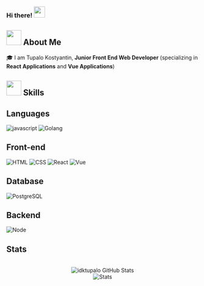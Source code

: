### Hi there! <img src="https://media.giphy.com/media/hvRJCLFzcasrR4ia7z/giphy.gif" width="29px">

<!--
**idktupalo/idktupalo** is a ✨ _special_ ✨ repository because its `README.md` (this file) appears on your GitHub profile.

Here are some ideas to get you started:

- 🔭 I’m currently working on ...
- 🌱 I’m currently learning ...
- 👯 I’m looking to collaborate on ...
- 🤔 I’m looking for help with ...
- 💬 Ask me about ...
- 📫 How to reach me: ...
- 😄 Pronouns: ...
- ⚡ Fun fact: ...
-->
## <img src="https://media.giphy.com/media/UQDSBzfyiBKvgFcSTw/giphy.gif" width="39px"> About Me 

🎓 I am Tupalo Kostyantin, **Junior Front End Web Developer** (specializing in **React Applications** and **Vue Applications**)

## <img src="https://media.giphy.com/media/J2awouDsf23R2vo2p5/giphy.gif" width="39px"> Skills 

## Languages

![javascript](https://img.shields.io/badge/JavaScript-323330?style=for-the-badge&logo=javascript&logoColor=F7DF1E)
![Golang](https://img.shields.io/badge/Go-00ADD8?style=for-the-badge&logo=go&logoColor=white)

## Front-end

![HTML](https://img.shields.io/badge/HTML5-E34F26?style=for-the-badge&logo=html5&logoColor=white)
![CSS](https://img.shields.io/badge/CSS3-1572B6?style=for-the-badge&logo=css3&logoColor=white)
![React](https://img.shields.io/badge/React-20232A?style=for-the-badge&logo=react&logoColor=61DAFB)
![Vue](https://img.shields.io/badge/Vue.js-35495E?style=for-the-badge&logo=vue.js&logoColor=4FC08D)

## Database

![PostgreSQL](https://img.shields.io/badge/PostgreSQL-316192?style=for-the-badge&logo=postgresql&logoColor=white)

## Backend

![Node](https://img.shields.io/badge/Node.js-43853D?style=for-the-badge&logo=node.js&logoColor=white)

## Stats

<div align="center">
    <br />
    <img src="https://github-readme-stats.vercel.app/api/top-langs/?username=idktupalo&theme=blue-green" alt="idktupalo GitHub Stats">
     <br />
    <img src="https://github-readme-stats.vercel.app/api?username={username}&theme=blue-green" alt="Stats">
</div>
